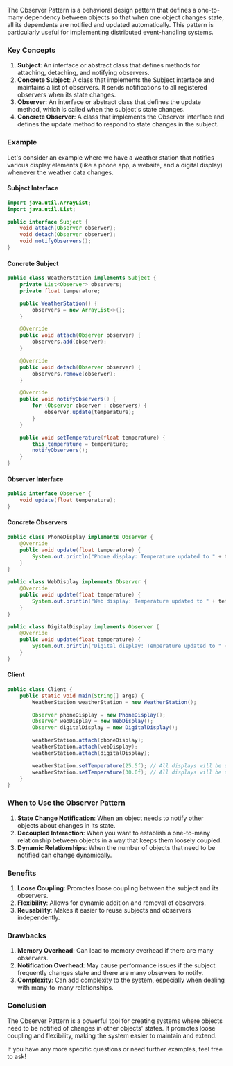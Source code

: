The Observer Pattern is a behavioral design pattern that defines a one-to-many dependency between objects so that when one object changes state, all its dependents are notified and updated automatically. This pattern is particularly useful for implementing distributed event-handling systems.

### Key Concepts

1. **Subject**: An interface or abstract class that defines methods for attaching, detaching, and notifying observers.
2. **Concrete Subject**: A class that implements the Subject interface and maintains a list of observers. It sends notifications to all registered observers when its state changes.
3. **Observer**: An interface or abstract class that defines the update method, which is called when the subject's state changes.
4. **Concrete Observer**: A class that implements the Observer interface and defines the update method to respond to state changes in the subject.

### Example

Let's consider an example where we have a weather station that notifies various display elements (like a phone app, a website, and a digital display) whenever the weather data changes.

#### Subject Interface

```java
import java.util.ArrayList;
import java.util.List;

public interface Subject {
    void attach(Observer observer);
    void detach(Observer observer);
    void notifyObservers();
}
```

#### Concrete Subject

```java
public class WeatherStation implements Subject {
    private List<Observer> observers;
    private float temperature;

    public WeatherStation() {
        observers = new ArrayList<>();
    }

    @Override
    public void attach(Observer observer) {
        observers.add(observer);
    }

    @Override
    public void detach(Observer observer) {
        observers.remove(observer);
    }

    @Override
    public void notifyObservers() {
        for (Observer observer : observers) {
            observer.update(temperature);
        }
    }

    public void setTemperature(float temperature) {
        this.temperature = temperature;
        notifyObservers();
    }
}
```

#### Observer Interface

```java
public interface Observer {
    void update(float temperature);
}
```

#### Concrete Observers

```java
public class PhoneDisplay implements Observer {
    @Override
    public void update(float temperature) {
        System.out.println("Phone display: Temperature updated to " + temperature + " degrees.");
    }
}

public class WebDisplay implements Observer {
    @Override
    public void update(float temperature) {
        System.out.println("Web display: Temperature updated to " + temperature + " degrees.");
    }
}

public class DigitalDisplay implements Observer {
    @Override
    public void update(float temperature) {
        System.out.println("Digital display: Temperature updated to " + temperature + " degrees.");
    }
}
```

#### Client

```java
public class Client {
    public static void main(String[] args) {
        WeatherStation weatherStation = new WeatherStation();

        Observer phoneDisplay = new PhoneDisplay();
        Observer webDisplay = new WebDisplay();
        Observer digitalDisplay = new DigitalDisplay();

        weatherStation.attach(phoneDisplay);
        weatherStation.attach(webDisplay);
        weatherStation.attach(digitalDisplay);

        weatherStation.setTemperature(25.5f); // All displays will be updated
        weatherStation.setTemperature(30.0f); // All displays will be updated again
    }
}
```

### When to Use the Observer Pattern

1. **State Change Notification**: When an object needs to notify other objects about changes in its state.
2. **Decoupled Interaction**: When you want to establish a one-to-many relationship between objects in a way that keeps them loosely coupled.
3. **Dynamic Relationships**: When the number of objects that need to be notified can change dynamically.

### Benefits

1. **Loose Coupling**: Promotes loose coupling between the subject and its observers.
2. **Flexibility**: Allows for dynamic addition and removal of observers.
3. **Reusability**: Makes it easier to reuse subjects and observers independently.

### Drawbacks

1. **Memory Overhead**: Can lead to memory overhead if there are many observers.
2. **Notification Overhead**: May cause performance issues if the subject frequently changes state and there are many observers to notify.
3. **Complexity**: Can add complexity to the system, especially when dealing with many-to-many relationships.

### Conclusion

The Observer Pattern is a powerful tool for creating systems where objects need to be notified of changes in other objects' states. It promotes loose coupling and flexibility, making the system easier to maintain and extend.

If you have any more specific questions or need further examples, feel free to ask!